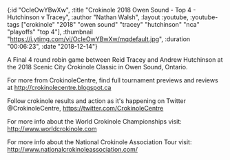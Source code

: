 {:id "OcIeOwYBwXw",
 :title "Crokinole 2018 Owen Sound - Top 4 - Hutchinson v Tracey",
 :author "Nathan Walsh",
 :layout :youtube,
 :youtube-tags
 ["crokinole"
  "2018"
  "owen sound"
  "tracey"
  "hutchinson"
  "nca"
  "playoffs"
  "top 4"],
 :thumbnail "https://i.ytimg.com/vi/OcIeOwYBwXw/mqdefault.jpg",
 :duration "00:06:23",
 :date "2018-12-14"}

A Final 4 round robin game between Reid Tracey and Andrew Hutchinson at the 2018 Scenic City Crokinole Classic in Owen Sound, Ontario.

For more from CrokinoleCentre, find full tournament previews and reviews at http://crokinolecentre.blogspot.ca

Follow crokinole results and action as it's happening on Twitter @CrokinoleCentre, https://twitter.com/CrokinoleCentre

For more info about the World Crokinole Championships visit: http://www.worldcrokinole.com

For more info about the National Crokinole Association Tour visit: http://www.nationalcrokinoleassociation.com/

